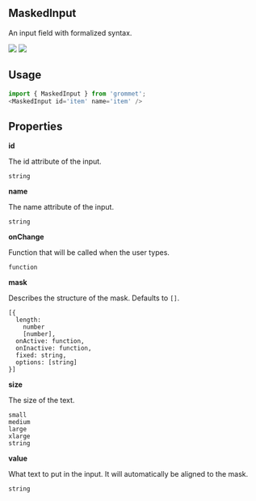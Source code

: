 ## MaskedInput
An input field with formalized syntax.

[![](https://cdn-images-1.medium.com/fit/c/120/120/1*TD1P0HtIH9zF0UEH28zYtw.png)](https://storybook.grommet.io/?selectedKind=MaskedInput&full=0&addons=0&stories=1&panelRight=0) [![](https://codesandbox.io/static/img/play-codesandbox.svg)](https://codesandbox.io/s/github/grommet/grommet-sandbox?initialpath=maskedinput&module=%2Fsrc%2FMaskedInput.js)
## Usage

```javascript
import { MaskedInput } from 'grommet';
<MaskedInput id='item' name='item' />
```

## Properties

**id**

The id attribute of the input.

```
string
```

**name**

The name attribute of the input.

```
string
```

**onChange**

Function that will be called when the user types.

```
function
```

**mask**

Describes the structure of the mask. Defaults to `[]`.

```
[{
  length: 
    number
    [number],
  onActive: function,
  onInactive: function,
  fixed: string,
  options: [string]
}]
```

**size**

The size of the text.

```
small
medium
large
xlarge
string
```

**value**

What text to put in the input. It will automatically be aligned to
      the mask.

```
string
```
  